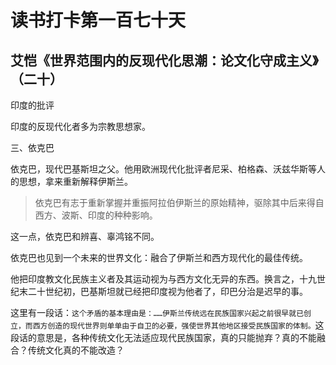 读书打卡第一百七十天
===

艾恺《世界范围内的反现代化思潮：论文化守成主义》（二十）
---

印度的批评

印度的反现代化者多为宗教思想家。

三、依克巴

依克巴，现代巴基斯坦之父。他用欧洲现代化批评者尼采、柏格森、沃兹华斯等人的思想，拿来重新解释伊斯兰。

> 依克巴有志于重新掌握并重振阿拉伯伊斯兰的原始精神，驱除其中后来得自西方、波斯、印度的种种影响。

这一点，依克巴和辨喜、辜鸿铭不同。

依克巴也见到一个未来的世界文化：融合了伊斯兰和西方现代化的最佳传统。

他把印度教文化民族主义者及其运动视为与西方文化无异的东西。换言之，十九世纪末二十世纪初，巴基斯坦就已经把印度视为他者了，印巴分治是迟早的事。

这里有一段话：`这个矛盾的基本理由是：……伊斯兰传统远在民族国家兴起之前很早就已创立，而西方创造的现代世界则单单由于自卫的必要，强使世界其他地区接受民族国家的体制。`这段话的意思是，各种传统文化无法适应现代民族国家，真的只能抛弃？真的不能融合？传统文化真的不能改造？